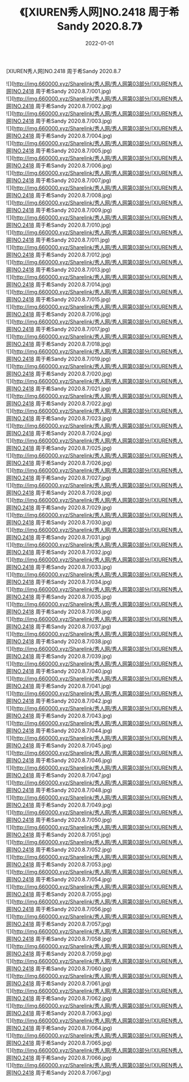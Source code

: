 ﻿---
layout: post
title:  《[XIUREN秀人网]NO.2418 周于希Sandy 2020.8.7》
date:   2022-01-01
img: http://img.660000.xyz/Sharelink/秀人网/秀人网第03部分/[XIUREN秀人网]NO.2418 周于希Sandy 2020.8.7/000.jpg
categories: [美女, 清纯, 唯美]
---

[XIUREN秀人网]NO.2418 周于希Sandy 2020.8.7

 ![](http://img.660000.xyz/Sharelink/秀人网/秀人网第03部分/[XIUREN秀人网]NO.2418 周于希Sandy 2020.8.7/001.jpg) <br>![](http://img.660000.xyz/Sharelink/秀人网/秀人网第03部分/[XIUREN秀人网]NO.2418 周于希Sandy 2020.8.7/002.jpg) <br>![](http://img.660000.xyz/Sharelink/秀人网/秀人网第03部分/[XIUREN秀人网]NO.2418 周于希Sandy 2020.8.7/003.jpg) <br>![](http://img.660000.xyz/Sharelink/秀人网/秀人网第03部分/[XIUREN秀人网]NO.2418 周于希Sandy 2020.8.7/004.jpg) <br>![](http://img.660000.xyz/Sharelink/秀人网/秀人网第03部分/[XIUREN秀人网]NO.2418 周于希Sandy 2020.8.7/005.jpg) <br>![](http://img.660000.xyz/Sharelink/秀人网/秀人网第03部分/[XIUREN秀人网]NO.2418 周于希Sandy 2020.8.7/006.jpg) <br>![](http://img.660000.xyz/Sharelink/秀人网/秀人网第03部分/[XIUREN秀人网]NO.2418 周于希Sandy 2020.8.7/007.jpg) <br>![](http://img.660000.xyz/Sharelink/秀人网/秀人网第03部分/[XIUREN秀人网]NO.2418 周于希Sandy 2020.8.7/008.jpg) <br>![](http://img.660000.xyz/Sharelink/秀人网/秀人网第03部分/[XIUREN秀人网]NO.2418 周于希Sandy 2020.8.7/009.jpg) <br>![](http://img.660000.xyz/Sharelink/秀人网/秀人网第03部分/[XIUREN秀人网]NO.2418 周于希Sandy 2020.8.7/010.jpg) <br>![](http://img.660000.xyz/Sharelink/秀人网/秀人网第03部分/[XIUREN秀人网]NO.2418 周于希Sandy 2020.8.7/011.jpg) <br>![](http://img.660000.xyz/Sharelink/秀人网/秀人网第03部分/[XIUREN秀人网]NO.2418 周于希Sandy 2020.8.7/012.jpg) <br>![](http://img.660000.xyz/Sharelink/秀人网/秀人网第03部分/[XIUREN秀人网]NO.2418 周于希Sandy 2020.8.7/013.jpg) <br>![](http://img.660000.xyz/Sharelink/秀人网/秀人网第03部分/[XIUREN秀人网]NO.2418 周于希Sandy 2020.8.7/014.jpg) <br>![](http://img.660000.xyz/Sharelink/秀人网/秀人网第03部分/[XIUREN秀人网]NO.2418 周于希Sandy 2020.8.7/015.jpg) <br>![](http://img.660000.xyz/Sharelink/秀人网/秀人网第03部分/[XIUREN秀人网]NO.2418 周于希Sandy 2020.8.7/016.jpg) <br>![](http://img.660000.xyz/Sharelink/秀人网/秀人网第03部分/[XIUREN秀人网]NO.2418 周于希Sandy 2020.8.7/017.jpg) <br>![](http://img.660000.xyz/Sharelink/秀人网/秀人网第03部分/[XIUREN秀人网]NO.2418 周于希Sandy 2020.8.7/018.jpg) <br>![](http://img.660000.xyz/Sharelink/秀人网/秀人网第03部分/[XIUREN秀人网]NO.2418 周于希Sandy 2020.8.7/019.jpg) <br>![](http://img.660000.xyz/Sharelink/秀人网/秀人网第03部分/[XIUREN秀人网]NO.2418 周于希Sandy 2020.8.7/020.jpg) <br>![](http://img.660000.xyz/Sharelink/秀人网/秀人网第03部分/[XIUREN秀人网]NO.2418 周于希Sandy 2020.8.7/021.jpg) <br>![](http://img.660000.xyz/Sharelink/秀人网/秀人网第03部分/[XIUREN秀人网]NO.2418 周于希Sandy 2020.8.7/022.jpg) <br>![](http://img.660000.xyz/Sharelink/秀人网/秀人网第03部分/[XIUREN秀人网]NO.2418 周于希Sandy 2020.8.7/023.jpg) <br>![](http://img.660000.xyz/Sharelink/秀人网/秀人网第03部分/[XIUREN秀人网]NO.2418 周于希Sandy 2020.8.7/024.jpg) <br>![](http://img.660000.xyz/Sharelink/秀人网/秀人网第03部分/[XIUREN秀人网]NO.2418 周于希Sandy 2020.8.7/025.jpg) <br>![](http://img.660000.xyz/Sharelink/秀人网/秀人网第03部分/[XIUREN秀人网]NO.2418 周于希Sandy 2020.8.7/026.jpg) <br>![](http://img.660000.xyz/Sharelink/秀人网/秀人网第03部分/[XIUREN秀人网]NO.2418 周于希Sandy 2020.8.7/027.jpg) <br>![](http://img.660000.xyz/Sharelink/秀人网/秀人网第03部分/[XIUREN秀人网]NO.2418 周于希Sandy 2020.8.7/028.jpg) <br>![](http://img.660000.xyz/Sharelink/秀人网/秀人网第03部分/[XIUREN秀人网]NO.2418 周于希Sandy 2020.8.7/029.jpg) <br>![](http://img.660000.xyz/Sharelink/秀人网/秀人网第03部分/[XIUREN秀人网]NO.2418 周于希Sandy 2020.8.7/030.jpg) <br>![](http://img.660000.xyz/Sharelink/秀人网/秀人网第03部分/[XIUREN秀人网]NO.2418 周于希Sandy 2020.8.7/031.jpg) <br>![](http://img.660000.xyz/Sharelink/秀人网/秀人网第03部分/[XIUREN秀人网]NO.2418 周于希Sandy 2020.8.7/032.jpg) <br>![](http://img.660000.xyz/Sharelink/秀人网/秀人网第03部分/[XIUREN秀人网]NO.2418 周于希Sandy 2020.8.7/033.jpg) <br>![](http://img.660000.xyz/Sharelink/秀人网/秀人网第03部分/[XIUREN秀人网]NO.2418 周于希Sandy 2020.8.7/034.jpg) <br>![](http://img.660000.xyz/Sharelink/秀人网/秀人网第03部分/[XIUREN秀人网]NO.2418 周于希Sandy 2020.8.7/035.jpg) <br>![](http://img.660000.xyz/Sharelink/秀人网/秀人网第03部分/[XIUREN秀人网]NO.2418 周于希Sandy 2020.8.7/036.jpg) <br>![](http://img.660000.xyz/Sharelink/秀人网/秀人网第03部分/[XIUREN秀人网]NO.2418 周于希Sandy 2020.8.7/037.jpg) <br>![](http://img.660000.xyz/Sharelink/秀人网/秀人网第03部分/[XIUREN秀人网]NO.2418 周于希Sandy 2020.8.7/038.jpg) <br>![](http://img.660000.xyz/Sharelink/秀人网/秀人网第03部分/[XIUREN秀人网]NO.2418 周于希Sandy 2020.8.7/039.jpg) <br>![](http://img.660000.xyz/Sharelink/秀人网/秀人网第03部分/[XIUREN秀人网]NO.2418 周于希Sandy 2020.8.7/040.jpg) <br>![](http://img.660000.xyz/Sharelink/秀人网/秀人网第03部分/[XIUREN秀人网]NO.2418 周于希Sandy 2020.8.7/041.jpg) <br>![](http://img.660000.xyz/Sharelink/秀人网/秀人网第03部分/[XIUREN秀人网]NO.2418 周于希Sandy 2020.8.7/042.jpg) <br>![](http://img.660000.xyz/Sharelink/秀人网/秀人网第03部分/[XIUREN秀人网]NO.2418 周于希Sandy 2020.8.7/043.jpg) <br>![](http://img.660000.xyz/Sharelink/秀人网/秀人网第03部分/[XIUREN秀人网]NO.2418 周于希Sandy 2020.8.7/044.jpg) <br>![](http://img.660000.xyz/Sharelink/秀人网/秀人网第03部分/[XIUREN秀人网]NO.2418 周于希Sandy 2020.8.7/045.jpg) <br>![](http://img.660000.xyz/Sharelink/秀人网/秀人网第03部分/[XIUREN秀人网]NO.2418 周于希Sandy 2020.8.7/046.jpg) <br>![](http://img.660000.xyz/Sharelink/秀人网/秀人网第03部分/[XIUREN秀人网]NO.2418 周于希Sandy 2020.8.7/047.jpg) <br>![](http://img.660000.xyz/Sharelink/秀人网/秀人网第03部分/[XIUREN秀人网]NO.2418 周于希Sandy 2020.8.7/048.jpg) <br>![](http://img.660000.xyz/Sharelink/秀人网/秀人网第03部分/[XIUREN秀人网]NO.2418 周于希Sandy 2020.8.7/049.jpg) <br>![](http://img.660000.xyz/Sharelink/秀人网/秀人网第03部分/[XIUREN秀人网]NO.2418 周于希Sandy 2020.8.7/050.jpg) <br>![](http://img.660000.xyz/Sharelink/秀人网/秀人网第03部分/[XIUREN秀人网]NO.2418 周于希Sandy 2020.8.7/051.jpg) <br>![](http://img.660000.xyz/Sharelink/秀人网/秀人网第03部分/[XIUREN秀人网]NO.2418 周于希Sandy 2020.8.7/052.jpg) <br>![](http://img.660000.xyz/Sharelink/秀人网/秀人网第03部分/[XIUREN秀人网]NO.2418 周于希Sandy 2020.8.7/053.jpg) <br>![](http://img.660000.xyz/Sharelink/秀人网/秀人网第03部分/[XIUREN秀人网]NO.2418 周于希Sandy 2020.8.7/054.jpg) <br>![](http://img.660000.xyz/Sharelink/秀人网/秀人网第03部分/[XIUREN秀人网]NO.2418 周于希Sandy 2020.8.7/055.jpg) <br>![](http://img.660000.xyz/Sharelink/秀人网/秀人网第03部分/[XIUREN秀人网]NO.2418 周于希Sandy 2020.8.7/056.jpg) <br>![](http://img.660000.xyz/Sharelink/秀人网/秀人网第03部分/[XIUREN秀人网]NO.2418 周于希Sandy 2020.8.7/057.jpg) <br>![](http://img.660000.xyz/Sharelink/秀人网/秀人网第03部分/[XIUREN秀人网]NO.2418 周于希Sandy 2020.8.7/058.jpg) <br>![](http://img.660000.xyz/Sharelink/秀人网/秀人网第03部分/[XIUREN秀人网]NO.2418 周于希Sandy 2020.8.7/059.jpg) <br>![](http://img.660000.xyz/Sharelink/秀人网/秀人网第03部分/[XIUREN秀人网]NO.2418 周于希Sandy 2020.8.7/060.jpg) <br>![](http://img.660000.xyz/Sharelink/秀人网/秀人网第03部分/[XIUREN秀人网]NO.2418 周于希Sandy 2020.8.7/061.jpg) <br>![](http://img.660000.xyz/Sharelink/秀人网/秀人网第03部分/[XIUREN秀人网]NO.2418 周于希Sandy 2020.8.7/062.jpg) <br>![](http://img.660000.xyz/Sharelink/秀人网/秀人网第03部分/[XIUREN秀人网]NO.2418 周于希Sandy 2020.8.7/063.jpg) <br>![](http://img.660000.xyz/Sharelink/秀人网/秀人网第03部分/[XIUREN秀人网]NO.2418 周于希Sandy 2020.8.7/064.jpg) <br>![](http://img.660000.xyz/Sharelink/秀人网/秀人网第03部分/[XIUREN秀人网]NO.2418 周于希Sandy 2020.8.7/065.jpg) <br>![](http://img.660000.xyz/Sharelink/秀人网/秀人网第03部分/[XIUREN秀人网]NO.2418 周于希Sandy 2020.8.7/066.jpg) <br>![](http://img.660000.xyz/Sharelink/秀人网/秀人网第03部分/[XIUREN秀人网]NO.2418 周于希Sandy 2020.8.7/067.jpg) <br>